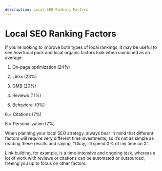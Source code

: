 ```yaml
---
description: Local SEO Ranking Factors
---
```


# Local SEO Ranking Factors

If you’re looking to improve both types of local rankings, it may be useful to see how local pack and local organic factors look when combined as an average:

1. On-page optimization \(24%\)

2. Links \(23%\)

3. GMB \(20%\)

4. Reviews \(11%\)

5. Behavioral \(9%\)

6.= Citations \(7%\)

6.= Personalization \(7%\)

When planning your local SEO strategy, always bear in mind that different factors will require very different time investments, so it’s not as simple as reading these results and saying, “Okay, I’ll spend X% of my time on X”.

Link building, for example, is a time-intensive and ongoing task, whereas a lot of work with reviews or citations can be automated or outsourced, freeing you up to focus on other factors.



